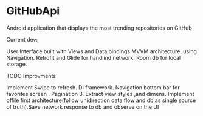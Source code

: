 # GitHubApi

Android application that displays the most trending repositories on GitHub 

Current dev:

User Interface built with Views and Data bindings
MVVM architecture, using Navigation.
Retrofit and Glide for handlind network.
Room db for local storage.

TODO Improvments


Implement Swipe to refresh.
DI framework.
Navigation bottom bar for favorites screen .
Pagination 3.
Extract view styles ,and dimens.
Implement offile first architecture(follow unidirection data flow and db as single source of truth).Save network response to db and observe on the UI

